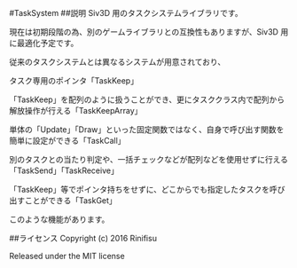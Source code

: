 #TaskSystem
##説明
Siv3D 用のタスクシステムライブラリです。

現在は初期段階の為、別のゲームライブラリとの互換性もありますが、Siv3D 用に最適化予定です。

従来のタスクシステムとは異なるシステムが用意されており、


タスク専用のポインタ「TaskKeep」

「TaskKeep」を配列のように扱うことができ、更にタスククラス内で配列から解放操作が行える「TaskKeepArray」

単体の「Update」「Draw」といった固定関数ではなく、自身で呼び出す関数を簡単に設定ができる「TaskCall」

別のタスクとの当たり判定や、一括チェックなどが配列などを使用せずに行える「TaskSend」「TaskReceive」

「TaskKeep」等でポインタ持ちをせずに、どこからでも指定したタスクを呼び出すことができる「TaskGet」


このような機能があります。

##ライセンス
Copyright (c) 2016 Rinifisu

Released under the MIT license
